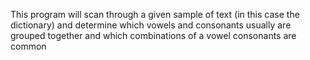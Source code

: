 This program will scan through a given sample of text (in this case the dictionary) and determine which vowels and consonants usually are grouped together and which combinations of a vowel consonants are common
